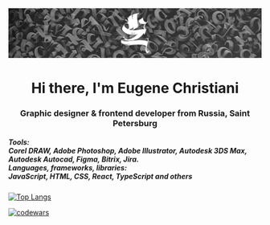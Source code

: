 
<center><img src="https://github.com/cra3e/cra3e/blob/main/assets/header.jpg"/></center>

<h1 align="center">Hi there, I'm Eugene Christiani</h1>

<h3 align="center">Graphic designer & frontend developer from Russia, Saint Petersburg</h3>
<h5 align="left">
  <b>Tools:</b>
  <br>
    Corel DRAW, Adobe Photoshop, Adobe Illustrator, Autodesk 3DS Max, Autodesk Autocad, Figma, Bitrix, Jira.
  <br>
  <b>Languages, frameworks, libraries:</b>
  <br>
    JavaScript, HTML, CSS, React, TypeScript and others
  <br>
</h5>

[![Top Langs](https://github-readme-stats.vercel.app/api/top-langs/?username=anuraghazra&layout=compact&theme=dark)](https://github.com/anuraghazra/github-readme-stats)

[![codewars](https://www.codewars.com/users/cra3e/badges/large)](https://www.codewars.com/users/cra3e)   


